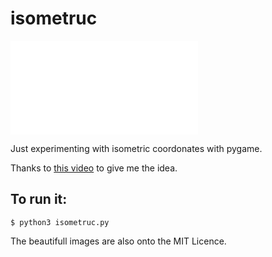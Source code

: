# isometruc
![isometruc](isometruc.pgn)

Just experimenting with isometric coordonates with pygame.

Thanks to [this video](https://www.youtube.com/watch?v=04oQ2jOUjkU) to give me the idea.

## To run it:

```console
$ python3 isometruc.py
```

The beautifull images are also onto the MIT Licence.

